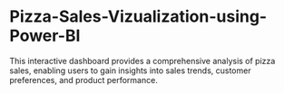 # Pizza-Sales-Vizualization-using-Power-BI
This interactive dashboard provides a comprehensive analysis of pizza sales, enabling users to gain insights into sales trends, customer preferences, and product performance.
